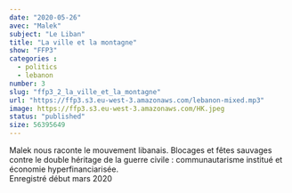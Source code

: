 ```yaml
---
date: "2020-05-26"
avec: "Malek"
subject: "Le Liban"
title: "La ville et la montagne"
show: "FFP3"
categories :
  - politics
  - lebanon
number: 3
slug: "ffp3_2_la_ville_et_la_montagne"
url: "https://ffp3.s3.eu-west-3.amazonaws.com/lebanon-mixed.mp3"
image: https://ffp3.s3.eu-west-3.amazonaws.com/HK.jpeg
status: "published"
size: 56395649
---
```

Malek nous raconte le mouvement libanais. Blocages et fêtes sauvages contre le double héritage de la guerre civile : communautarisme institué et économie hyperfinanciarisée.
</br>
Enregistré début mars 2020

